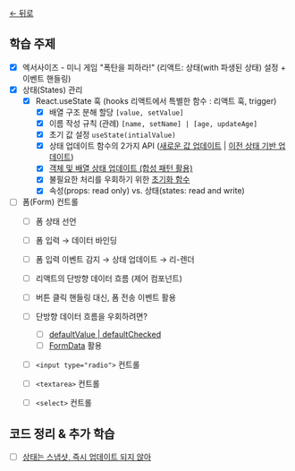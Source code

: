 [← 뒤로](../README.md)

## 학습 주제

- [x] 엑서사이즈 - 미니 게임 "폭탄을 피하라!" (리액트: 상태(with 파생된 상태) 설정 + 이벤트 핸들링)
- [x] 상태(States) 관리
  - [x] React.useState 훅 (hooks 리액트에서 특별한 함수 : 리액트 훅, trigger) 
    - [x] 배열 구조 분해 할당 `[value, setValue]`
    - [x] 이름 작성 규칙 (관례) `[name, setName] | [age, updateAge]`
    - [x] 초기 값 설정 `useState(intialValue)`
    - [x] 상태 업데이트 함수의 2가지 API ([새로운 값 업데이트](https://react.dev/reference/react/useState#adding-state-to-a-component) | [이전 상태 기반 업데이트](https://react.dev/reference/react/useState#updating-state-based-on-the-previous-state))
    - [x] [객체 및 배열 상태 업데이트 (합성 패턴 활용)](https://react.dev/reference/react/useState#updating-objects-and-arrays-in-state)
    - [x] 불필요한 처리를 우회하기 위한 [초기화 함수](https://react.dev/reference/react/useState#avoiding-recreating-the-initial-state)
    - [x] 속성(props: read only) vs. 상태(states: read and write)
- [ ] 폼(Form) 컨트롤
  - [ ] 폼 상태 선언
  - [ ] 폼 입력 → 데이터 바인딩
  - [ ] 폼 입력 이벤트 감지 → 상태 업데이트 → 리-렌더 
  - [ ] 리액트의 단방향 데이터 흐름 (제어 컴포넌트)
  - [ ] 버튼 클릭 핸들링 대신, 폼 전송 이벤트 활용
  - [ ] 단방향 데이터 흐름을 우회하려면?
    - [ ] [defaultValue | defaultChecked](https://react.dev/reference/react-dom/components/input#props)
    - [ ] [FormData](https://developer.mozilla.org/ko/docs/Web/API/FormData) 활용
  - [ ] `<input type="radio">` 컨트롤
  - [ ] `<textarea>` 컨트롤
  - [ ] `<select>` 컨트롤


## 코드 정리 & 추가 학습

- [ ] [상태는 스냅샷, 즉시 업데이트 되지 않아](https://react.dev/reference/react/useState#ive-updated-the-state-but-logging-gives-me-the-old-value)
